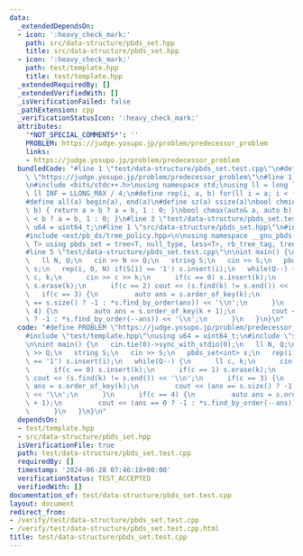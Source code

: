 ```yaml
---
data:
  _extendedDependsOn:
  - icon: ':heavy_check_mark:'
    path: src/data-structure/pbds_set.hpp
    title: src/data-structure/pbds_set.hpp
  - icon: ':heavy_check_mark:'
    path: test/template.hpp
    title: test/template.hpp
  _extendedRequiredBy: []
  _extendedVerifiedWith: []
  _isVerificationFailed: false
  _pathExtension: cpp
  _verificationStatusIcon: ':heavy_check_mark:'
  attributes:
    '*NOT_SPECIAL_COMMENTS*': ''
    PROBLEM: https://judge.yosupo.jp/problem/predecessor_problem
    links:
    - https://judge.yosupo.jp/problem/predecessor_problem
  bundledCode: "#line 1 \"test/data-structure/pbds_set.test.cpp\"\n#define PROBLEM\
    \ \"https://judge.yosupo.jp/problem/predecessor_problem\"\n#line 1 \"test/template.hpp\"\
    \n#include <bits/stdc++.h>\nusing namespace std;\nusing ll = long long;\nconst\
    \ ll INF = LLONG_MAX / 4;\n#define rep(i, a, b) for(ll i = a; i < (b); i++)\n\
    #define all(a) begin(a), end(a)\n#define sz(a) ssize(a)\nbool chmin(auto& a, auto\
    \ b) { return a > b ? a = b, 1 : 0; }\nbool chmax(auto& a, auto b) { return a\
    \ < b ? a = b, 1 : 0; }\n#line 3 \"test/data-structure/pbds_set.test.cpp\"\nusing\
    \ u64 = uint64_t;\n#line 1 \"src/data-structure/pbds_set.hpp\"\n#include <ext/pb_ds/assoc_container.hpp>\n\
    #include <ext/pb_ds/tree_policy.hpp>\n\nusing namespace __gnu_pbds;\ntemplate<typename\
    \ T> using pbds_set = tree<T, null_type, less<T>, rb_tree_tag, tree_order_statistics_node_update>;\n\
    #line 5 \"test/data-structure/pbds_set.test.cpp\"\n\nint main() {\n   cin.tie(0)->sync_with_stdio(0);\n\
    \   ll N, Q;\n   cin >> N >> Q;\n   string S;\n   cin >> S;\n   pbds_set<int>\
    \ s;\n   rep(i, 0, N) if(S[i] == '1') s.insert(i);\n   while(Q--) {\n      ll\
    \ c, k;\n      cin >> c >> k;\n      if(c == 0) s.insert(k);\n      if(c == 1)\
    \ s.erase(k);\n      if(c == 2) cout << (s.find(k) != s.end()) << '\\n';\n   \
    \   if(c == 3) {\n         auto ans = s.order_of_key(k);\n         cout << (ans\
    \ == s.size() ? -1 : *s.find_by_order(ans)) << '\\n';\n      }\n      if(c ==\
    \ 4) {\n         auto ans = s.order_of_key(k + 1);\n         cout << (ans == 0\
    \ ? -1 : *s.find_by_order(--ans)) << '\\n';\n      }\n   }\n}\n"
  code: "#define PROBLEM \"https://judge.yosupo.jp/problem/predecessor_problem\"\n\
    #include \"test/template.hpp\"\nusing u64 = uint64_t;\n#include \"src/data-structure/pbds_set.hpp\"\
    \n\nint main() {\n   cin.tie(0)->sync_with_stdio(0);\n   ll N, Q;\n   cin >> N\
    \ >> Q;\n   string S;\n   cin >> S;\n   pbds_set<int> s;\n   rep(i, 0, N) if(S[i]\
    \ == '1') s.insert(i);\n   while(Q--) {\n      ll c, k;\n      cin >> c >> k;\n\
    \      if(c == 0) s.insert(k);\n      if(c == 1) s.erase(k);\n      if(c == 2)\
    \ cout << (s.find(k) != s.end()) << '\\n';\n      if(c == 3) {\n         auto\
    \ ans = s.order_of_key(k);\n         cout << (ans == s.size() ? -1 : *s.find_by_order(ans))\
    \ << '\\n';\n      }\n      if(c == 4) {\n         auto ans = s.order_of_key(k\
    \ + 1);\n         cout << (ans == 0 ? -1 : *s.find_by_order(--ans)) << '\\n';\n\
    \      }\n   }\n}\n"
  dependsOn:
  - test/template.hpp
  - src/data-structure/pbds_set.hpp
  isVerificationFile: true
  path: test/data-structure/pbds_set.test.cpp
  requiredBy: []
  timestamp: '2024-06-28 07:46:18+00:00'
  verificationStatus: TEST_ACCEPTED
  verifiedWith: []
documentation_of: test/data-structure/pbds_set.test.cpp
layout: document
redirect_from:
- /verify/test/data-structure/pbds_set.test.cpp
- /verify/test/data-structure/pbds_set.test.cpp.html
title: test/data-structure/pbds_set.test.cpp
---
```

